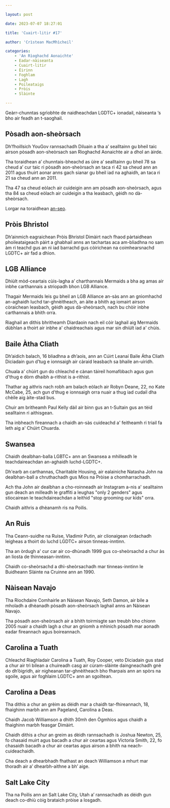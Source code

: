 ```yaml
---

layout: post

date: 2023-07-07 18:27:01

title: 'Cuairt-litir #17'

author: 'Crìstean MacMhìcheil'

categories:
    - 'An Rìoghachd Aonaichte'
    - Eadar-nàiseanta
    - Cuairt-litir
    - Èirinn
    - Foghlam
    - Lagh
    - Poileataigs
    - Pròis
    - Slàinte

---
```


Geàrr-chunntas sgrìobhte de naidheachdan LGDTC+ ionadail, nàiseanta ‘s bho air feadh an t-saoghail.

## Pòsadh aon-sheòrsach

Dh’fhoillsich YouGov rannsachadh Diluain a tha a’ sealltainn gu bheil taic airson pòsadh aon-sheòrsach san Rìoghachd Aonaichte air a dhol an àirde.

Tha toraidhean a’ chunntais-bheachd as ùire a’ sealltainn gu bheil 78 sa cheud a’ cur taic ri pòsadh aon-sheòrsach an taca ri 42 sa cheud ann an 2011 agus thuirt aonar anns gach sianar gu bheil iad na aghaidh, an taca ri 21 sa cheud ann an 2011.

Tha 47 sa cheud eòlach air cuideigin ann am pòsadh aon-sheòrsach, agus tha 84 sa cheud eòlach air cuideigin a tha leasbach, gèidh no dà-sheòrsach.

Lorgar na toraidhean [an-seo](https://yougov.co.uk/topics/society/articles-reports/2023/07/03/record-number-britons-support-same-sex-marriage-10).

## Pròis Bhristol

Dh’ainmich eagraichean Pròis Bhristol Dimàirt nach fhaod pàrtaidhean phoileataigeach pàirt a ghabhail anns an tachartas aca am-bliadhna no sam àm ri teachd gus an nì iad barrachd gus còirichean na coimhearsnachd LGDTC+ air fad a dhìon.

## LGB Alliance

Dhiùlt mòd-ceartais cùis-lagha a’ charthannais Mermaids a bha ag amas air inbhe carthannais a striopadh bhon LGB Alliance.

Thagair Mermaids leis gu bheil an LGB Alliance an-sàs ann an gnìomhachd an-aghaidh luchd tar-ghnèitheach, an àite a bhith ag iomairt airson còraichean leasbach, gèidh agus dà-sheòrsach, nach bu chòir inbhe carthannais a bhith orra.

Riaghail an dithis bhritheamh Diardaoin nach eil còir laghail aig Mermaids dùbhlan a thoirt air inbhe a' chaidreachais agus mar sin dhiùlt iad a' chùis.

## Baile Àtha Cliath

Dh’aidich balach, 16 bliadhna a dh’aois, ann an Cúirt Leanaí Baile Átha Cliath Diciadain gun d’tug e ionnsaigh air càraid leasbach sa bhaile an-uiridh.

Chuala a' chùirt gun do chleachd e cànan tàireil homafòbach agus gun d'thug e dòrn dhaibh a-rithist is a-rithist.

Thathar ag aithris nach robh am balach eòlach air Robyn Deane, 22, no Kate McCabe, 25, ach gun d’thug e ionnsaigh orra nuair a thug iad cudail dha chèile aig àite-stad bus.

Chuir am britheamh Paul Kelly dàil air binn gus an t-Sultain gus an tèid sealltainn ri aithisgean.

Tha inbheach fireannach a chaidh an-sàs cuideachd a' feitheamh ri triail fa leth aig a' Chúirt Chuarda.

## Swansea

Chaidh dealbhan-balla LGBTC+ ann an Swansea a mhilleadh le teachdaireachdan an-aghaidh luchd-LGDTC+.

Dh'earb an carthannas, Charitable Housing, air ealainiche Natasha John na dealbhan-ball a chruthachadh gus Mìos na Pròise a chomharrachadh.

Ach tha John air dealbhan a cho-roinneadh air Instagram a-nis a' sealltainn gun deach an milleadh le graffiti a leughas "only 2 genders" agus stiocairean le teachdaireachdan a leithid "stop grooming our kids" orra.

Chaidh aithris a dhèanamh ris na Poilis.

## An Ruis

Tha Ceann-suidhe na Ruise, Vladimir Putin, air clionaigean òrdachadh leigheas a thoirt do luchd LGDTC+ airson tinneas-inntinn.

Tha an òrdugh a' cur car air co-dhùnadh 1999 gus co-sheòrsachd a chur às an liosta de thinneasan-inntinn.

Chaidh co-sheòrsachd a dhì-sheòrsachadh mar tinneas-inntinn le Buidheann Slàinte na Cruinne ann an 1990.

## Nàisean Navajo

Tha Riochdaire Comhairle an Nàisean Navajo, Seth Damon, air bile a mholadh a dhèanadh pòsadh aon-sheòrsach laghail anns an Nàisean Navajo.

Tha pòsadh aon-sheòrsach air a bhith toirmisgte san treubh bho chionn 2005 nuair a chaidh lagh a chur an gnìomh a mhìnich pòsadh mar aonadh eadar fireannach agus boireannach.

## Carolina a Tuath

Chleachd Riaghladair Carolina a Tuath, Roy Cooper, veto Diciadain gus stad a chur air trì bilean a chuireadh casg air cùram-slàinte daingneachadh gnè do dh’òigridh, air nigheanan tar-ghnèitheach bho fharpais ann an spòrs na sgoile, agus air foghlaim LGDTC+ ann an sgoiltean.

## Carolina a Deas

Tha dithis a chur an grèim as dèidh mar a chaidh tar-fhireannach, 18, fhaighinn marbh ann am Pageland, Carolina a Deas.

Chaidh Jacob Williamson a dhìth 30mh den Ògmhios agus chaidh a fhaighinn marbh feasgar Dimàirt.

Chaidh dithis a chur an greim as dèidh rannsachadh is Joshua Newton, 25, fo chasaid muirt agus bacadh a chur air ceartas agus Victoria Smith, 22, fo chasaidh bacadh a chur air ceartas agus airson a bhith na neach-cuideachaidh.

Cha deach a dhearbhadh fhathast an deach Williamson a mhurt mar thoradh air a’ dhearbh-aithne a bh’ aige.

## Salt Lake City

Tha na Poilis ann an Salt Lake City, Utah a’ rannsachadh as dèidh gun deach co-dhiù còig brataich pròise a losgadh.